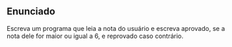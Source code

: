 ## Enunciado

Escreva um programa que leia a nota do usuário e escreva aprovado, se a nota dele for maior ou igual a 6, e reprovado caso contrário.
